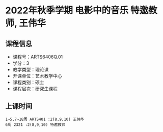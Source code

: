 # 2022年秋季学期 电影中的音乐 特邀教师, 王伟华






## 课程信息

- 课程号：ARTS6406Q.01
- 学分：3
- 教学类型：理论课
- 开课单位：艺术教学中心
- 课程类别：硕士
- 课程层次：研究生课程

## 上课时间

```
1~5,7~18周 ARTS401 :2(8,9,10) 王伟华
6周 2321 :2(8,9,10) 特邀教师
```

